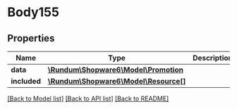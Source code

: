 # Body155

## Properties
Name | Type | Description | Notes
------------ | ------------- | ------------- | -------------
**data** | [**\Rundum\Shopware6\Model\Promotion**](Promotion.md) |  | [optional] 
**included** | [**\Rundum\Shopware6\Model\Resource[]**](Resource.md) |  | [optional] 

[[Back to Model list]](../../README.md#documentation-for-models) [[Back to API list]](../../README.md#documentation-for-api-endpoints) [[Back to README]](../../README.md)

